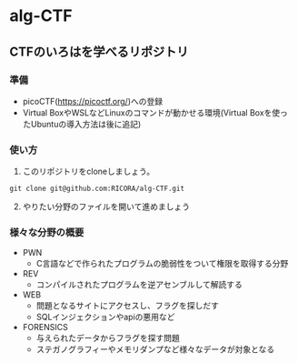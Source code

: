 # alg-CTF
## CTFのいろはを学べるリポジトリ
### 準備
- picoCTF(https://picoctf.org/)への登録
- Virtual BoxやWSLなどLinuxのコマンドが動かせる環境(Virtual Boxを使ったUbuntuの導入方法は後に追記)
### 使い方
1. このリポジトリをcloneしましょう。
```
git clone git@github.com:RICORA/alg-CTF.git
```
2. やりたい分野のファイルを開いて進めましょう
### 様々な分野の概要
- PWN
  - C言語などで作られたプログラムの脆弱性をついて権限を取得する分野
- REV
  - コンパイルされたプログラムを逆アセンブルして解読する
- WEB
  - 問題となるサイトにアクセスし、フラグを探しだす
  - SQLインジェクションやapiの悪用など
- FORENSICS
  - 与えられたデータからフラグを探す問題
  - ステガノグラフィーやメモリダンプなど様々なデータが対象となる